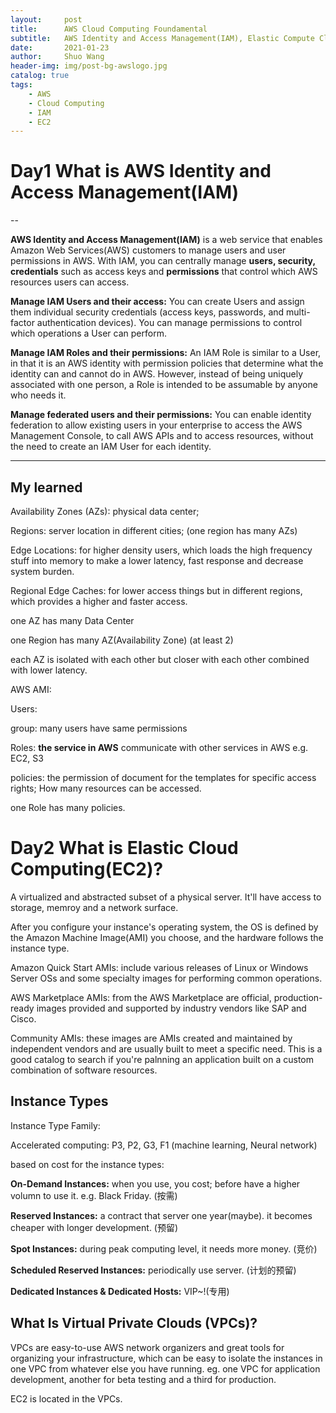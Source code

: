 ```yaml
---
layout:     post
title:      AWS Cloud Computing Foundamental
subtitle:   AWS Identity and Access Management(IAM), Elastic Compute Cloud(EC2)
date:       2021-01-23
author:     Shuo Wang
header-img: img/post-bg-awslogo.jpg
catalog: true
tags:
    - AWS
    - Cloud Computing
    - IAM
    - EC2
---
```



# Day1 What is AWS Identity and Access Management(IAM)

--

**AWS Identity and Access Management(IAM)** is a web service that enables Amazon Web Services(AWS) customers to manage users and user permissions in AWS. With IAM, you can centrally manage **users, security, credentials** such as access keys and **permissions** that control which AWS resources users can access.

**Manage IAM Users and their access:**
You can create Users and assign them individual security credentials (access keys, passwords, and multi-factor authentication devices). You can manage permissions to control which operations a User can perform.

**Manage IAM Roles and their permissions:**
An IAM Role is similar to a User, in that it is an AWS identity with permission policies that determine what the identity can and cannot do in AWS. However, instead of being uniquely associated with one person, a Role is intended to be assumable by anyone who needs it.

**Manage federated users and their permissions:**
You can enable identity federation to allow existing users in your enterprise to access the AWS Management Console, to call AWS APIs and to access resources, without the need to create an IAM User for each identity.

---

## My learned

Availability Zones (AZs): physical data center;

Regions: server location in different cities; (one region has many AZs)

Edge Locations: for higher density users, which loads the high frequency stuff into memory to make a lower latency, fast response and decrease system burden.

Regional Edge Caches: for lower access things but in different regions, which provides a higher and faster access.

one AZ has many Data Center

one Region has many AZ(Availability Zone) (at least 2)

each AZ is isolated with each other but closer with each other combined with lower latency.

AWS AMI:

Users:

group: many users have same permissions

Roles: **the service in AWS** communicate with other services in AWS e.g. EC2, S3

policies: the permission of document for the templates for specific access rights; How many resources can be accessed.

one Role has many policies.

# Day2 What is Elastic Cloud Computing(EC2)?

A virtualized and abstracted subset of a physical server. It'll have access to storage, memroy and a network surface.

After you configure your instance's operating system, the OS is defined by the Amazon Machine Image(AMI) you choose, and the hardware follows the instance type.

Amazon Quick Start AMIs: include various releases of Linux or Windows Server OSs and some specialty images for performing common operations.

AWS Marketplace AMIs: from the AWS Marketplace are official, production-ready images provided and supported by industry vendors like SAP and Cisco.

Community AMIs: these images are AMIs created and maintained by independent vendors and are usually built to meet a specific need. This is a good catalog to search if you're palnning an application built on a custom combination of software resources.

## Instance Types
Instance Type Family:

Accelerated computing: P3, P2, G3, F1 (machine learning, Neural network)

based on cost for the instance types:

**On-Demand Instances:** when you use, you cost; before have a higher volumn to use it. e.g. Black Friday. (按需)

**Reserved Instances:** a contract that server one year(maybe). it becomes cheaper with longer development. (预留)

**Spot Instances:** during peak computing level, it needs more money. (竞价)

**Scheduled Reserved Instances:** periodically use server. (计划的预留)

**Dedicated Instances & Dedicated Hosts:** VIP~!(专用) 

## What Is Virtual Private Clouds (VPCs)?
VPCs are easy-to-use AWS network organizers and great tools for organizing your infrastructure, which can be easy to isolate the instances in one VPC from whatever else you have running. eg. one VPC for application development, another for beta testing and a third for production.

EC2 is located in the VPCs.

